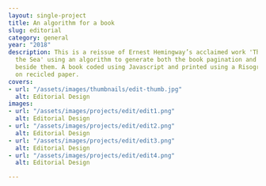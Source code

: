 ```yaml
---
layout: single-project
title: An algorithm for a book
slug: editorial
category: general
year: "2018"
description: This is a reissue of Ernest Hemingway’s acclaimed work 'The Old Man and
  the Sea' using an algorithm to generate both the book pagination and the illustrations
  beside them. A book coded using Javascript and printed using a Risograph process
  on recicled paper.
covers:
- url: "/assets/images/thumbnails/edit-thumb.jpg"
  alt: Editorial Design
images:
- url: "/assets/images/projects/edit/edit1.png"
  alt: Editorial Design
- url: "/assets/images/projects/edit/edit2.png"
  alt: Editorial Design
- url: "/assets/images/projects/edit/edit3.png"
  alt: Editorial Design
- url: "/assets/images/projects/edit/edit4.png"
  alt: Editorial Design

---
```

